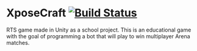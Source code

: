 # XposeCraft [![Build Status](https://travis-ci.org/scscgit/XposeCraft.svg?branch=master)](https://travis-ci.org/scscgit/XposeCraft)
RTS game made in Unity as a school project. This is an educational game with the goal of programming a bot that will play to win multiplayer Arena matches.
